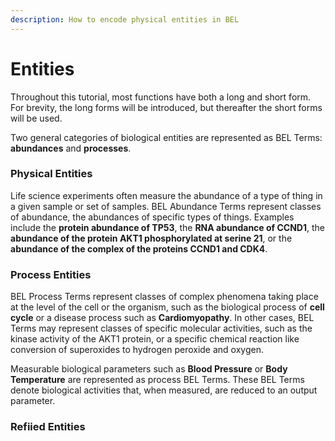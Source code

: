 ```yaml
---
description: How to encode physical entities in BEL
---
```


# Entities

Throughout this tutorial, most functions have both a long and short form. For brevity, the long forms will be introduced, but thereafter the short forms will be used.

Two general categories of biological entities are represented as BEL Terms: **abundances** and **processes**.

### Physical Entities

Life science experiments often measure the abundance of a type of thing in a given sample or set of samples. BEL Abundance Terms represent classes of abundance, the abundances of specific types of things. Examples include the **protein abundance of TP53**, the **RNA abundance of CCND1**, the **abundance of the protein AKT1 phosphorylated at serine 21**, or the **abundance of the complex of the proteins CCND1 and CDK4**.

### Process Entities

BEL Process Terms represent classes of complex phenomena taking place at the level of the cell or the organism, such as the biological process of **cell cycle** or a disease process such as **Cardiomyopathy**. In other cases, BEL Terms may represent classes of specific molecular activities, such as the kinase activity of the AKT1 protein, or a specific chemical reaction like conversion of superoxides to hydrogen peroxide and oxygen.

Measurable biological parameters such as **Blood Pressure** or **Body Temperature** are represented as process BEL Terms. These BEL Terms denote biological activities that, when measured, are reduced to an output parameter.

### Refiied Entities

